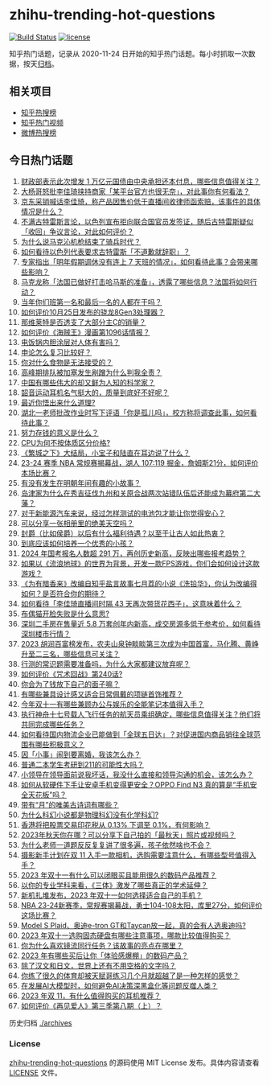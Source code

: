 # zhihu-trending-hot-questions

[![Build Status](https://github.com/justjavac/zhihu-trending-hot-questions/workflows/ci/badge.svg?branch=master)](https://github.com/justjavac/zhihu-trending-hot-questions/actions)
[![license](https://img.shields.io/github/license/justjavac/zhihu-trending-hot-questions)](https://github.com/justjavac/zhihu-trending-hot-questions/blob/master/LICENSE)

知乎热门话题，记录从 2020-11-24
日开始的知乎热门话题。每小时抓取一次数据，按天[归档](./archives)。

## 相关项目

- [知乎热搜榜](https://github.com/justjavac/zhihu-trending-top-search)
- [知乎热门视频](https://github.com/justjavac/zhihu-trending-hot-video)
- [微博热搜榜](https://github.com/justjavac/weibo-trending-hot-search)

## 今日热门话题

<!-- BEGIN -->
<!-- 最后更新时间 Thu Oct 26 2023 04:10:48 GMT+0800 (China Standard Time) -->

1. [财政部表示此次增发 1 万亿元国债由中央承担还本付息，哪些信息值得关注？](https://www.zhihu.com/question/627742163)
1. [大杨哥怒批李佳琦挟持商家「某平台官方也很无奈」，对此事你有何看法？](https://www.zhihu.com/question/627727252)
1. [京东采销喊话李佳琦，称产品因售价低于直播间收律师函索赔，该事件的具体情况是什么？](https://www.zhihu.com/question/627554145)
1. [不满古特雷斯言论，以色列宣布拒向联合国官员发签证，随后古特雷斯疑似「收回」争议言论，对此如何评价？](https://www.zhihu.com/question/627773786)
1. [为什么说马克沁机枪结束了骑兵时代？](https://www.zhihu.com/question/525995577)
1. [如何看待以色列代表要求古特雷斯「不道歉就辞职」？](https://www.zhihu.com/question/627717586)
1. [专家指出「明年假期调休没有连上 7 天班的情况」，如何看待此事？会带来哪些影响？](https://www.zhihu.com/question/627714041)
1. [马克龙称「法国已做好打击哈马斯的准备」，透露了哪些信息？法国将如何行动？](https://www.zhihu.com/question/627710350)
1. [当年你们班第一名和最后一名的人都在干吗？](https://www.zhihu.com/question/29634348)
1. [如何评价10月25日发布的骁龙8Gen3处理器？](https://www.zhihu.com/question/627694406)
1. [那维莱特是否透支了大部分主C的销量？](https://www.zhihu.com/question/627524271)
1. [如何评价《海贼王》漫画第1096话情报？](https://www.zhihu.com/question/627693124)
1. [电饭锅内胆涂层对人体有害吗？](https://www.zhihu.com/question/19724194)
1. [申论怎么复习比较好？](https://www.zhihu.com/question/364463392)
1. [你对什么食物是无法接受的？](https://www.zhihu.com/question/626580095)
1. [高峰期排队被加塞发生剐蹭为什么判我全责？](https://www.zhihu.com/question/627401861)
1. [中国有哪些伟大的却又鲜为人知的科学家？](https://www.zhihu.com/question/276416039)
1. [韶音运动耳机名气挺大的，质量到底好不好呢？](https://www.zhihu.com/question/475052787)
1. [最近你悟出来什么道理?](https://www.zhihu.com/question/603738353)
1. [湖北一老师批改作业时写下评语「你是孤儿吗」，校方称将调查此事，如何看待此事？](https://www.zhihu.com/question/627706474)
1. [努力存钱的意义是什么？](https://www.zhihu.com/question/627438288)
1. [CPU为何不按体质区分价格?](https://www.zhihu.com/question/627448001)
1. [《繁城之下》大结局，小宝子和陆直在耳边说了什么？](https://www.zhihu.com/question/627313154)
1. [23-24 赛季 NBA 常规赛揭幕战，湖人 107:119 掘金，詹姆斯21分，如何评价本场比赛？](https://www.zhihu.com/question/627693406)
1. [有没有发生在明朝年间有趣的小故事？](https://www.zhihu.com/question/414513845)
1. [岛津家为什么在秀吉征伐九州和关原合战两次站错队伍后还能成为幕府第二大藩？](https://www.zhihu.com/question/40094565)
1. [对于新能源汽车来说，经过怎样测试的电池包才能让你觉得安心？](https://www.zhihu.com/question/627737372)
1. [可以分享一张相册里的绝美天空吗？](https://www.zhihu.com/question/621097078)
1. [封爵（比如侯爵）以后有什么福利待遇？以至于让古人如此热衷？](https://www.zhihu.com/question/598507850)
1. [到底应该如何培养一个优秀的小孩？](https://www.zhihu.com/question/493975306)
1. [2024 年国考报名人数超 291 万，再创历史新高，反映出哪些报考趋势？](https://www.zhihu.com/question/627612878)
1. [如果以《流浪地球》的世界为背景，开发一款FPS游戏，你们会如何设计这款游戏？](https://www.zhihu.com/question/627315110)
1. [《为有暗香来》改编自知乎盐言故事七月荔的小说《洗铅华》，你认为改编得如何？是否符合你的期待？](https://www.zhihu.com/question/625974294)
1. [如何看待「李佳琦直播间时隔 43 天再次带货花西子」，这意味着什么？](https://www.zhihu.com/question/627587141)
1. [布偶猫开脸失败是什么意思?](https://www.zhihu.com/question/401002166)
1. [深圳二手房在售量近 5.8 万套创年内新高，成交房源多低于参考价，如何看待深圳楼市行情？](https://www.zhihu.com/question/627553297)
1. [2023 胡润百富榜发布，农夫山泉钟睒睒第三次成为中国首富，马化腾、黄峥升至二三名，哪些信息可关注？](https://www.zhihu.com/question/627566774)
1. [行测的常识题需要准备吗，为什么大家都建议放弃呢？](https://www.zhihu.com/question/461522436)
1. [如何评价《咒术回战》第240话?](https://www.zhihu.com/question/627697005)
1. [你会为了钱放下自己的面子嘛？](https://www.zhihu.com/question/627501732)
1. [有哪些兼具设计感又适合日常佩戴的项链首饰推荐？](https://www.zhihu.com/question/622957399)
1. [今年双十一有哪些兼顾办公与娱乐的全能笔记本值得入手？](https://www.zhihu.com/question/627698324)
1. [执行神舟十七号载人飞行任务的航天员乘组确定，哪些信息值得关注？他们将共同完成哪些任务？](https://www.zhihu.com/question/627697792)
1. [如何看待国内物流企业已能做到「全球五日达」？对促进国内商品销往全球范围有哪些积极意义？](https://www.zhihu.com/question/627741926)
1. [因「小事」闹到要离婚，我该怎么办？](https://www.zhihu.com/question/626762543)
1. [普通二本学生考研到211的可能性大吗？](https://www.zhihu.com/question/441866473)
1. [小领导在领导面前说我坏话，我没什么直接和领导沟通的机会，该怎么办？](https://www.zhihu.com/question/627307392)
1. [如何从软硬件下手让安卓手机变得更安全？OPPO Find N3 真的算是“手机安全天花板”吗？](https://www.zhihu.com/question/627613188)
1. [带有“月”的唯美古诗词有哪些？](https://www.zhihu.com/question/627694067)
1. [为什么科幻小说都是物理科幻没有化学科幻?](https://www.zhihu.com/question/362793138)
1. [香港将把股票交易印花税从 0.13% 下调至 0.1%，有何影响？](https://www.zhihu.com/question/627725529)
1. [2023年秋天你在哪？可以分享下自己拍的「最秋天」照片或视频吗？](https://www.zhihu.com/question/425116513)
1. [为什么老师一道题反反复复讲了很多遍，孩子依然啥也不会？](https://www.zhihu.com/question/626281084)
1. [摄影新手计划在双 11 入手一款相机，选购需要注意什么，有哪些型号值得入手？](https://www.zhihu.com/question/627699204)
1. [2023 年双十一有什么可以闭眼买且能用很久的数码产品推荐？](https://www.zhihu.com/question/627698510)
1. [以你的专业学科来看，《三体》激发了哪些真正的学术延伸？](https://www.zhihu.com/question/625764832)
1. [新机扎堆发布，2023 年双十一如何选择适合自己的手机？](https://www.zhihu.com/question/627698562)
1. [NBA 23-24新赛季，常规赛揭幕战，勇士104-108太阳，库里27分，如何评价这场比赛？](https://www.zhihu.com/question/627714150)
1. [Model S Plaid、奥迪e-tron GT和Taycan放一起，真的会有人选奥迪吗?](https://www.zhihu.com/question/623276438)
1. [2023 年双十一选购固态硬盘有哪些注意事项，哪款比较值得购买？](https://www.zhihu.com/question/627699744)
1. [你为什么喜欢镜流同行任务？该故事的亮点在哪里？](https://www.zhihu.com/question/626321613)
1. [2023 年有哪些买后让你「体验感爆棚」的数码产品？](https://www.zhihu.com/question/627698111)
1. [除了汉文和日文，世界上还有不用空格的文字吗？](https://www.zhihu.com/question/23102799)
1. [你练了很久的体育却被天赋哥练习几个月就超越了是一种怎样的感觉？](https://www.zhihu.com/question/627263032)
1. [在发展AI大模型时，如何避免AI决策深黑盒化等问题反噬人类？](https://www.zhihu.com/question/627548677)
1. [2023 年双 11，有什么值得购买的耳机推荐？](https://www.zhihu.com/question/627699552)
1. [如何评价《再见爱人》第三季第八期（上）？](https://www.zhihu.com/question/627549502)

<!-- END -->

历史归档 [./archives](./archives)

### License

[zhihu-trending-hot-questions](https://github.com/justjavac/zhihu-trending-hot-questions)
的源码使用 MIT License 发布。具体内容请查看 [LICENSE](./LICENSE) 文件。
